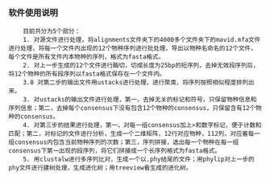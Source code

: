 
### 软件使用说明

		目前共分为5个部分：
		1. 对源文件进行处理，将alignments文件夹下的4000多个文件夹下的mavid.mfa文件进行处理，将每一个文件内出现的12个物种序列进行批处理，导出以物种名命名的12个文件，每个文件是所有文件内本物种的序列，格式为fasta格式。
		2. 对上一步生成的12个文件进行酶切，切成长度为25bp的短序列，去掉无效段序列后，将12个物种的所有段序列以fasta格式保存在一个文件内。
		3.0 对第二步的输出文件用ustacks进行处理，进行聚类，将序列按照相似程度排列出来。
		3. 对ustacks的输出文件进行处理，第一，去掉无关的标记和符号，只保留物种信息和序列信息；第二，去掉每个consensus下没有包含12个物种的consensus，只保留含有12个物种的consensus。
		4. 对第三步的结果进行处理，第一，对每一组consensus加上>和数字标记，便于计数和匹配；第二，对标记的文件进行分析，生成一个二维矩阵，12行对应物种，112列，对应着每一组consensus内包含当前物种序列的次数；第三，序列拼接，选出每一个物种在每一组consensus下第一出现的段序列，将它们拼接成一个长序列格式为fasta格式。
		5. 用clustalw进行多序列比对，生成一个以.phy结尾的文件；用phylip对上一步的phy文件进行建树处理，生成进化树；用treeview看生成的进化树。
